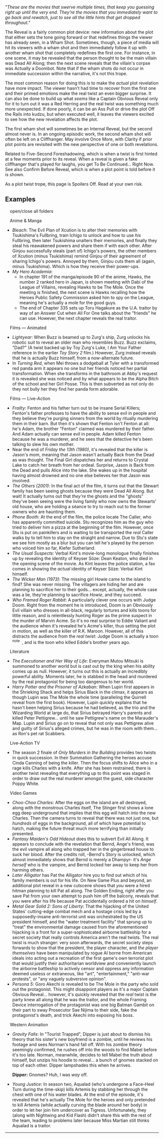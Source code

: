 _"These are the movies that swerve multiple times, that keep you guessing right up until the very end. They're the movies that you immediately want to go back and rewatch, just to see all the little hints that get dropped throughout."_

The Reveal is a fairly common plot device: new information about the plot that either sets the tone going forward or that redefines things the viewer has already seen, in a Wham Shot. Sometimes, though, a piece of media will hit its viewers with a wham shot and then immediately follow it up with another wham shot that completely redefines the first one. For instance, in one scene, it may be revealed that the person thought to be the main villain was Dead All Along; then the next scene reveals that the villain's corpse was Actually a Doombot. Note that if the wham shots do not occur in immediate succession within the narrative, it's not this trope.

The most common reason for doing this is to make the _actual_ plot revelation have more impact. The viewer hasn't had time to recover from the first one and their primed emotions make the real twist an even bigger surprise. It can also be done to build up what _seems_ like a Captain Obvious Reveal only for it to turn out it was a Red Herring and the real twist was something much more unexpected. If done poorly, it can be an Ass Pull or drive the plot Off the Rails into kudzu, but when executed well, it leaves the viewers excited to see how the new revelation affects the plot.

The first wham shot will sometimes be an Internal Reveal, but the second almost never is. In an ongoing episodic work, the second wham shot will often be left on a Cliffhanger. May involve Once More, with Clarity if prior plot points are revisited with the new perspective of one or both revelations.

Related to Five-Second Foreshadowing, which is when a twist is first hinted at a few moments prior to its reveal. When a reveal is given a fake cliffhanger that's played for laughs, you get To Be Continued... Right Now. See also Confirm Before Reveal, which is when a plot point is told before it is shown.

As a plot twist trope, this page is Spoilers Off. Read at your own risk.

## Examples

    open/close all folders 

    Anime & Manga 

-   _Bleach_: The Evil Plan of Xcution is to alter their memories with Tsukishima's Fullbring, train Ichigo to unlock and how to use _his_ Fullbring, then later Tsukishima unalters their memories, and finally they steal his reawakened powers and share them if with each other. After Ginjou successfully steals (part of) Ichigo's powers, the other members of Xcution (minus Tsukishima) remind Ginjou of their agreement of sharing Ichigo's powers. Annoyed by them, Ginjou cuts them all (again, minus Tsukishima). Which is how they receive their power-ups.
-   _My Hero Academia_:
    -   In chapter 191 of the manga/episode 90 of the anime, Hawks, the number 2 ranked hero in Japan, is shown meeting with Dabi of the League of Villains, revealing Hawks to be The Mole. Once the meeting is finished, the next scene is Hawks recalling how the Heroes Public Safety Commission asked him to spy on the League, meaning he's actually a mole for the good guys.
    -   The end of Chapter 335 sets up Toru Hagakure as the U.A. traitor by way of an Answer Cut when All For One talks about the "friends" he can use. However, the next chapter reveals the real traitor.

    Films — Animated 

-   _Lightyear_: When Buzz is beamed up to Zurg's ship, Zurg unlocks his robotic suit to reveal an older man who resembles Buzz. Buzz exclaims, "Dad?" (A twist backed up by Toy Zurg's Luke, I Am Your Father reference in the earlier _Toy Story 2_ film.) However, Zurg instead reveals that he is actually Buzz himself, from a now-alternate future.
-   In _Turning Red_, when Mei throws a dodgeball at Tyler with a transformed red panda arm it appears no one but her friends noticed her partial transformation. When she transforms in the bathroom at Abby's request it is revealed she was noticed and by what appears to be the Alpha Bitch of the school and her Girl Posse. This is then subverted as not only do they not bully her they find her panda form adorable.

    Films — Live-Action 

-   _Frailty_: Fenton and his father turn out to be insane Serial Killers; Fenton's father professes to have the ability to sense evil in people and they believe they're purging sinners from the world by ritually murdering them in their barn. But then it's shown that Fenton isn't Fenton at all: he's Adam, the brother "Fenton" claimed was murdered by their father. And Adam actually can sense evil in people. Adam killed Fenton because he was a murderer, and he sees that the detective he's been talking to slew his own mother.
-   Near the end of _Friday the 13th (1980)_, it's revealed that the killer is Jason's mom, meaning that Jason wasn't actually Back from the Dead as was thought. The Final Girl dispatches her and returns to Crystal Lake to catch her breath from her ordeal. Surprise, Jason _is_ Back from the Dead and pulls Alice into the lake. She wakes up in the hospital having almost drowned and no one else believes her that Jason was involved.
-   _The Others (2001)_: In the final act of the film, it turns out that the Stewart family has been seeing ghosts because they were Dead All Along. But wait! It actually turns out that _they're_ the ghosts and the "ghosts" they've been seeing were the living family who now owns the Stewarts' old house, who are holding a séance to try to reach out to the former owners who are haunting them.
-   _Phone Booth_: At the end of the film, the police locate The Caller, who has apparently committed suicide. Stu recognizes him as the guy who tried to deliver him a pizza at the beginning of the film. However, once Stu is put on painkillers and is waiting to be transported the _real_ Caller walks by to tell him to stay on the straight and narrow. Due to Stu's state we see him mostly as a blur but you can tell he's played by the person who voiced him so far, Kiefer Sutherland.
-   _The Usual Suspects_: Verbal Kint's movie-long monologue finally finishes up by revealing the identity of Keyser Söze: Dean Keaton, who died in the opening scene of the movie. As Kint leaves the police station, a fax comes in showing the _actual_ identity of Keyser Söze: Verbal Kint himself.
-   _The Wicker Man (1973)_: The missing girl Howie came to the island to find? She was never missing. The villagers are hiding her and are planning to sacrifice her to their gods... except, actually, the whole case was a lie, they're planning to sacrifice _Howie_, and they succeed.
-   _Who Framed Roger Rabbit_: A particularly clever one occurs with Judge Doom. Right from the moment he is introduced, Doom is an Obviously Evil villain who dresses in all-black, regularly tortures and kills toons for little reason, and is relentlessly hunting Roger as the prime suspect in the murder of Marvin Acme. So it's no real surprise to Eddie Valiant and the audience when it's revealed he's Acme's killer, thus setting the plot in motion, as well as the killer of R.K. Maroon. However, all of this distracts the audience from the _real twist_: Judge Doom is actually a toon <sup>note&nbsp;</sup> , and is the toon who killed Eddie's brother years ago.

    Literature 

-   _The Executioner and Her Way of Life_: Everyman Mutou Mitsuki is summoned to another world but is cast out by the king when his ability comes up as null. However, it turns out this is actually an incredibly powerful ability. Moments later, he is stabbed in the head and murdered by the real protagonist for being too dangerous to her world.
-   _Harry Potter and the Prisoner of Azkaban_: When Lupin first appears in the Shrieking Shack and helps Sirius Black in the climax, it appears as though Lupin was The Mole the whole time (paralleling the Quirrell reveal from the first book). However, Lupin quickly explains that he hasn't been helping Sirius because he had believed, as the trio and the Wizarding World at large do, that Sirius betrayed Harry's parents and killed Peter Pettigrew... until he saw Pettigrew's name on the Marauder's Map. Lupin and Sirius go on to reveal that not only was Pettigrew alive and guilty of Sirius's alleged crimes, but he was in the room with them... as Ron's pet rat Scabbers.

    Live-Action TV 

-   The season 2 finale of _Only Murders in the Building_ provides two twists in quick succession. In their Summation Gathering the heroes accuse Cinda Canning of being the killer. Then the focus shifts to Alice who in a rage kills Charles with a knife. After she has been restrained, there is another twist revealing that everything up to this point was staged in order to draw out the real murderer amongst the guest, side character Poppy White.

    Video Games 

-   _Choo-Choo Charles_: After the eggs on the island are all destroyed, along with the monstrous Charles itself, The Stinger first shows a lone egg deep underground that implies that this egg will hatch into the new Charles. Then the camera turns to reveal that there was not just one, but _hundreds_ of eggs in the background, all of which have potential to hatch, making the future threat much more terrifying than initially presented.
-   _Fantasy Maiden's Odd Hideout_ does this to subvert Evil All Along. It appears to conclude with the revelation that Bernd, Ange's friend, was the evil vampire all along who trapped her in the gingerbread house to suck her blood. After the credits roll, -Bernd's Story is unlocked, which almost immediately shows that Bernd is merely a Dhampyr\- it's _Ange herself_ who is the vampire, and Bernd locked her away to keep her from harming others.
-   _Later Alligator_ has Pat the Alligator hire you to find out which of his family members is out for his life. On New Game Plus and beyond, an additional plot reveal in a new cutscene shows that _you_ were a hired hitman planning to kill Pat all along. The Golden Ending, right after you save Pat from your own attempt to push him off the balcony, reveals that you were after his life because Pat accidentally ordered a hit on _himself_.
-   _Metal Gear Solid 2: Sons of Liberty_: That the hijacking of the United States' cutting-edge combat mech and a hostage crisis led by a supposedly-insane anti-terrorist unit was orchestrated by the US president himself, and the "water treatment facility" that sprung up to "treat" the environmental damage caused from the aforementioned hijacking is a front for a super-sophisticated airborne battleship for a secret society that really controls America aren't the real twists. The real twist is much stranger: very soon afterwards, the secret society steps forwards to show that the president, the player character, and _the player themselves_ have been manipulated by rogue AI borne from American ideals into acting out a recreation of the first game's own terrorist plot that would justify their authoritarian worldview and conveniently launch the airborne battleship to actively censor and oppress any information deemed useless or extraneous, like "art", "entertainment," "anti-war protests", or "any vaguely subversive opinion".
-   _Persona 5_: Goro Akechi is revealed to be The Mole in the party who sold out the protagonist. This might disappoint players as it's a major Captain Obvious Reveal... however, it's quickly revealed that the _real_ twist is the party knew all along that he was the traitor, and the whole Framing Device interrogation of the protagonist was one big Batman Gambit on their part to sway Prosecutor Sae Nijima to their side, fake the protagonist's death, and trick Akechi into exposing his boss.

    Western Animation 

-   _Gravity Falls_: In "Tourist Trapped", Dipper is just about to dismiss his theory that his sister's new boyfriend is a zombie, until he reviews his footage and sees Norman's hand fall off. With his zombie theory seemingly confirmed, he rushes off into the woods to find Mabel before it's too late. Norman, meanwhile, decides to tell Mabel the truth about himself, but unzips his hoodie to reveal... a bunch of gnomes stacked on top of each other. Dipper lampshades this when he arrives.
    
    **Dipper:** Gnomes? Huh, I was _way_ off.
    
-   _Young Justice_: In season two, Aqualad (who's undergone a Face–Heel Turn during the time-skip) kills Artemis by stabbing her through the chest with one of his water blades. At the end of the episode, it's revealed that he's actually The Mole for the heroes and only pretended to kill Artemis (while actually curving the blade around her body) in order to let her join him undercover as Tigress. Unfortunately, they (along with Nightwing and Kid Flash) didn't share this with the rest of the team, leading to problems later because Miss Martian still thinks Aqualad is a traitor.

___
